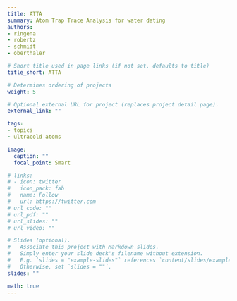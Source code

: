 ```yaml
---
title: ATTA
summary: Atom Trap Trace Analysis for water dating
authors:
- ringena
- robertz
- schmidt
- oberthaler

# Short title used in page links (if not set, defaults to title)
title_short: ATTA

# Determines ordering of projects
weight: 5

# Optional external URL for project (replaces project detail page).
external_link: ""

tags:
- topics
- ultracold atoms

image:
  caption: ""
  focal_point: Smart

# links:
# - icon: twitter
#   icon_pack: fab
#   name: Follow
#   url: https://twitter.com
# url_code: ""
# url_pdf: ""
# url_slides: ""
# url_video: ""

# Slides (optional).
#   Associate this project with Markdown slides.
#   Simply enter your slide deck's filename without extension.
#   E.g. `slides = "example-slides"` references `content/slides/example-slides.md`.
#   Otherwise, set `slides = ""`.
slides: ""

math: true
---
```

